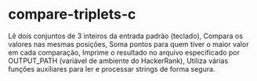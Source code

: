# compare-triplets-c
Lê dois conjuntos de 3 inteiros da entrada padrão (teclado),  Compara os valores nas mesmas posições,  Soma pontos para quem tiver o maior valor em cada comparação,  Imprime o resultado no arquivo especificado por OUTPUT_PATH (variável de ambiente do HackerRank),  Utiliza várias funções auxiliares para ler e processar strings de forma segura.
